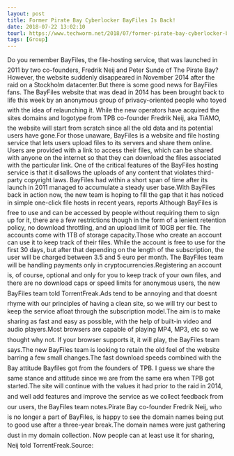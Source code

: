 ```yaml
---
layout: post
title: Former Pirate Bay Cyberlocker BayFiles Is Back!
date: 2018-07-22 13:02:10
tourl: https://www.techworm.net/2018/07/former-pirate-bay-cyberlocker-bayfiles-back.html
tags: [Group]
---
```

Do you remember BayFiles, the file-hosting service, that was launched in 2011 by two co-founders, Fredrik Neij and Peter Sunde of The Pirate Bay? However, the website suddenly disappeared in November 2014 after the raid on a Stockholm datacenter.But there is some good news for BayFiles fans. The BayFiles website that was dead in 2014 has been brought back to life this week by an anonymous group of privacy-oriented people who toyed with the idea of relaunching it. While the new operators have acquired the sites domains and logotype from TPB co-founder Fredrik Neij, aka TiAMO, the website will start from scratch since all the old data and its potential users have gone.For those unaware, BayFiles is a website and file hosting service that lets users upload files to its servers and share them online. Users are provided with a link to access their files, which can be shared with anyone on the internet so that they can download the files associated with the particular link. One of the critical features of the BayFiles hosting service is that it disallows the uploads of any content that violates third-party copyright laws. BayFiles had within a short span of time after its launch in 2011 managed to accumulate a steady user base.With BayFiles back in action now, the new team is hoping to fill the gap that it has noticed in simple one-click file hosts in recent years, reports Although BayFiles is free to use and can be accessed by people without requiring them to sign up for it, there are a few restrictions though in the form of a lenient retention policy, no download throttling, and an upload limit of 10GB per file. The accounts come with 1TB of storage capacity.Those who create an account can use it to keep track of their files. While the account is free to use for the first 30 days, but after that depending on the length of the subscription, the user will be charged between 3.5 and 5 euro per month. The BayFiles team will be handling payments only in cryptocurrencies.Registering an account is, of course, optional and only for you to keep track of your own files, and there are no download caps or speed limits for anonymous users, the new BayFiles team told TorrentFreak.Ads tend to be annoying and that doesnt rhyme with our principles of having a clean site, so we will try our best to keep the service afloat through the subscription model.The aim is to make sharing as fast and easy as possible, with the help of built-in video and audio players.Most browsers are capable of playing MP4, MP3, etc so we thought why not. If your browser supports it, it will play, the BayFiles team says.The new BayFiles team is looking to retain the old feel of the website barring a few small changes.The fast download speeds combined with the Bay attitude Bayfiles got from the founders of TPB. I guess we share the same stance and attitude since we are from the same era when TPB got started.The site will continue with the values it had prior to the raid in 2014, and well add features and improve the service as we collect feedback from our users, the BayFiles team notes.Pirate Bay co-founder Fredrik Neij, who is no longer a part of BayFiles, is happy to see the domain names being put to good use after a three-year break.The domain names were just gathering dust in my domain collection. Now people can at least use it for sharing, Neij told TorrentFreak.Source: 